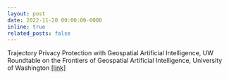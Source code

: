 ```yaml
---
layout: post
date: 2022-11-20 00:00:00-0000
inline: true
related_posts: false
---
```


Trajectory Privacy Protection with Geospatial Artificial Intelligence, UW Roundtable on the Frontiers of Geospatial Artificial Intelligence, University of Washington [\[link\]](https://hgis.uw.edu/2022/10/28/uw-roundtable-on-the-frontiers-of-geospatial-artificial-intelligence/)